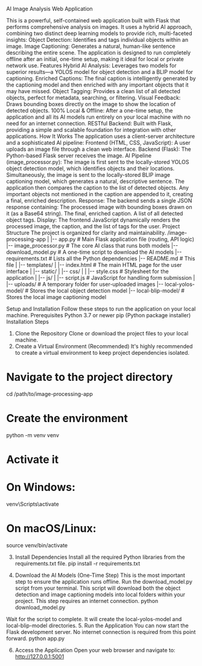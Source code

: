 AI Image Analysis Web Application

This is a powerful, self-contained web application built with Flask that performs comprehensive analysis on images. It uses a hybrid AI approach, combining two distinct deep learning models to provide rich, multi-faceted insights:
Object Detection: Identifies and tags individual objects within an image.
Image Captioning: Generates a natural, human-like sentence describing the entire scene.
The application is designed to run completely offline after an initial, one-time setup, making it ideal for local or private network use.
Features
Hybrid AI Analysis: Leverages two models for superior results—a YOLOS model for object detection and a BLIP model for captioning.
Enriched Captions: The final caption is intelligently generated by the captioning model and then enriched with any important objects that it may have missed.
Object Tagging: Provides a clean list of all detected objects, perfect for metadata, searching, or filtering.
Visual Feedback: Draws bounding boxes directly on the image to show the location of detected objects.
100% Local & Offline: After a one-time setup, the application and all its AI models run entirely on your local machine with no need for an internet connection.
RESTful Backend: Built with Flask, providing a simple and scalable foundation for integration with other applications.
How It Works
The application uses a client-server architecture and a sophisticated AI pipeline:
Frontend (HTML, CSS, JavaScript): A user uploads an image file through a clean web interface.
Backend (Flask): The Python-based Flask server receives the image.
AI Pipeline (image_processor.py):
The image is first sent to the locally-stored YOLOS object detection model, which identifies objects and their locations.
Simultaneously, the image is sent to the locally-stored BLIP image captioning model, which generates a natural, descriptive sentence.
The application then compares the caption to the list of detected objects. Any important objects not mentioned in the caption are appended to it, creating a final, enriched description.
Response: The backend sends a single JSON response containing:
The processed image with bounding boxes drawn on it (as a Base64 string).
The final, enriched caption.
A list of all detected object tags.
Display: The frontend JavaScript dynamically renders the processed image, the caption, and the list of tags for the user.
Project Structure
The project is organized for clarity and maintainability.
/image-processing-app
|
|-- app.py                  # Main Flask application file (routing, API logic)
|-- image_processor.py      # The core AI class that runs both models
|-- download_model.py       # A one-time script to download the AI models
|-- requirements.txt        # Lists all the Python dependencies
|-- README.md               # This file
|
|-- templates/
|   |-- index.html          # The main HTML page for the user interface
|
|-- static/
|   |-- css/
|   |   |-- style.css       # Stylesheet for the application
|   |-- js/
|       |-- script.js       # JavaScript for handling form submission
|
|-- uploads/                # A temporary folder for user-uploaded images
|-- local-yolos-model/      # Stores the local object detection model
|-- local-blip-model/       # Stores the local image captioning model


Setup and Installation
Follow these steps to run the application on your local machine.
Prerequisites
Python 3.7 or newer
pip (Python package installer)
Installation Steps
1. Clone the Repository
Clone or download the project files to your local machine.
2. Create a Virtual Environment (Recommended)
It's highly recommended to create a virtual environment to keep project dependencies isolated.
# Navigate to the project directory
cd /path/to/image-processing-app

# Create the environment
python -m venv venv

# Activate it
# On Windows:
venv\Scripts\activate
# On macOS/Linux:
source venv/bin/activate


3. Install Dependencies
Install all the required Python libraries from the requirements.txt file.
pip install -r requirements.txt


4. Download the AI Models (One-Time Step)
This is the most important step to ensure the application runs offline. Run the download_model.py script from your terminal. This script will download both the object detection and image captioning models into local folders within your project.
This step requires an internet connection.
python download_model.py


Wait for the script to complete. It will create the local-yolos-model and local-blip-model directories.
5. Run the Application
You can now start the Flask development server. No internet connection is required from this point forward.
python app.py


6. Access the Application
Open your web browser and navigate to:
http://127.0.0.1:5001
